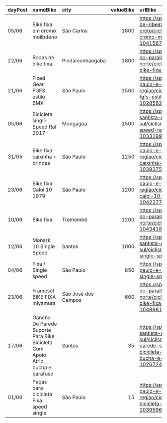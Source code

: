 | dayPost   | nameBike                                                                      | city                |   valueBike | urlBike                                                                                                                                                |
|:----------|:------------------------------------------------------------------------------|:--------------------|------------:|:-------------------------------------------------------------------------------------------------------------------------------------------------------|
| 05/06     | Bike fixa em cromo molibdeno                                                  | São Carlos          |        1800 | https://sp.olx.com.br/regiao-de-ribeirao-preto/ciclismo/bike-fixa-em-cromo-molibdeno-1041567561                                                        |
| 22/06     | Rodas de bike fixa.                                                           | Pindamonhangaba     |        1800 | https://sp.olx.com.br/vale-do-paraiba-e-litoral-norte/ciclismo/rodas-de-bike-fixa-1048267190                                                           |
| 21/06     | Fixed Gear FGFS estilo BMX                                                    | São Paulo           |        1500 | https://sp.olx.com.br/sao-paulo-e-regiao/ciclismo/fixed-gear-fgfs-estilo-bmx-1028562449                                                                |
| 05/06     | Bicicleta single Speed Raf 2017                                               | Mongaguá            |        1500 | https://sp.olx.com.br/baixada-santista-e-litoral-sul/ciclismo/bicicleta-single-speed-raf-2017-1033199015                                               |
| 31/05     | Bike fixa caixinha + brindes                                                  | São Paulo           |        1250 | https://sp.olx.com.br/sao-paulo-e-regiao/ciclismo/bike-fixa-caixinha-brindes-1039375901                                                                |
| 23/06     | Bike fixa Caloi 10 1979                                                       | São Paulo           |        1200 | https://sp.olx.com.br/sao-paulo-e-regiao/ciclismo/bike-fixa-caloi-10-1979-1042377433                                                                   |
| 10/06     | Bike fixa                                                                     | Tremembé            |        1200 | https://sp.olx.com.br/vale-do-paraiba-e-litoral-norte/ciclismo/bike-fixa-1043418146                                                                    |
| 12/06     | Monark 10 Single Speed                                                        | Santos              |        1000 | https://sp.olx.com.br/baixada-santista-e-litoral-sul/ciclismo/monark-10-single-speed-1044210535                                                        |
| 04/06     | Fixa / Single speed                                                           | São Paulo           |         850 | https://sp.olx.com.br/sao-paulo-e-regiao/ciclismo/fixa-single-speed-1041263178                                                                         |
| 23/06     | Frameset BIKE FIXA miyamura                                                   | São José dos Campos |         600 | https://sp.olx.com.br/vale-do-paraiba-e-litoral-norte/ciclismo/frameset-bike-fixa-miyamura-1048981294                                                  |
| 17/06     | Gancho De Parede Suporte Para Bike Bicicleta Com Apoio Atrio bucha e parafuso | Santos              |          35 | https://sp.olx.com.br/baixada-santista-e-litoral-sul/ciclismo/gancho-de-parede-suporte-para-bike-bicicleta-com-apoio-atrio-bucha-e-parafuso-1026724308 |
| 01/06     | Peças para bicicleta Fixa speed single                                        | São Paulo           |          15 | https://sp.olx.com.br/sao-paulo-e-regiao/ciclismo/pecas-para-bicicleta-fixa-speed-single-1039596916                                                    |